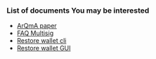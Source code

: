 ### List of documents You may be interested

* [ArQmA paper](./How-Tos/arqma/ArQmA-Like.html)
* [FAQ Multisig](./How-Tos/arqma/Faq-Multisig.html)
* [Restore wallet cli](https://www.youtube.com/watch?v=91ARkwt8MyM)
* [Restore wallet GUI](https://www.youtube.com/watch?v=Mx3yUb3dSPc)
